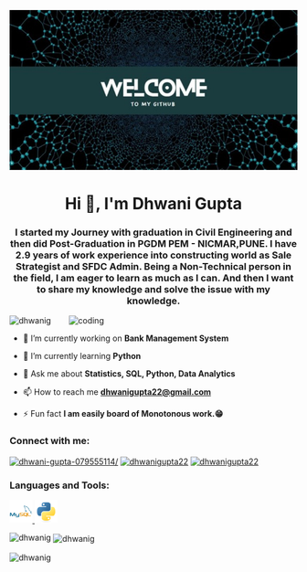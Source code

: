 ![logo](https://github.com/DhwaniG/DhwaniG/blob/main/Github%20Banner%20(2)%20(1)%20(2).jpg)
<h1 align="center">Hi 👋, I'm Dhwani Gupta</h1>
<h3 align="center">I started my Journey with graduation in Civil Engineering and then did Post-Graduation in PGDM PEM - NICMAR,PUNE. I have 2.9 years of work experience into constructing world as Sale Strategist and SFDC Admin. Being a Non-Technical person in the field, I am eager to learn as much as I can. And then I want to share my knowledge and solve the issue with my knowledge.</h3>

<img align="right" alt="coding" width="400" src="https://user-images.githubusercontent.com/74038190/221352975-94759904-aa4c-4032-a8ab-b546efb9c478.gif">

<p align="left"> <img src="https://komarev.com/ghpvc/?username=dhwanig&label=Profile%20views&color=0e75b6&style=flat" alt="dhwanig" /> </p>

- 🔭 I’m currently working on **Bank Management System**

- 🌱 I’m currently learning **Python**

- 💬 Ask me about **Statistics, SQL, Python, Data Analytics**

- 📫 How to reach me **dhwanigupta22@gmail.com**

- ⚡ Fun fact **I am easily board of Monotonous work.😁**

<h3 align="left">Connect with me:</h3>
<p align="left">
<a href="https://linkedin.com/in/dhwani-gupta-079555114/" target="blank"><img align="center" src="https://raw.githubusercontent.com/rahuldkjain/github-profile-readme-generator/master/src/images/icons/Social/linked-in-alt.svg" alt="dhwani-gupta-079555114/" height="30" width="40" /></a>
<a href="https://kaggle.com/dhwanigupta22" target="blank"><img align="center" src="https://raw.githubusercontent.com/rahuldkjain/github-profile-readme-generator/master/src/images/icons/Social/kaggle.svg" alt="dhwanigupta22" height="30" width="40" /></a>
<a href="https://www.hackerrank.com/dhwanigupta22" target="blank"><img align="center" src="https://raw.githubusercontent.com/rahuldkjain/github-profile-readme-generator/master/src/images/icons/Social/hackerrank.svg" alt="dhwanigupta22" height="30" width="40" /></a>
</p>

<h3 align="left">Languages and Tools:</h3>
<p align="left"> <a href="https://www.mysql.com/" target="_blank" rel="noreferrer"> <img src="https://raw.githubusercontent.com/devicons/devicon/master/icons/mysql/mysql-original-wordmark.svg" alt="mysql" width="40" height="40"/> </a> <a href="https://www.python.org" target="_blank" rel="noreferrer"> <img src="https://raw.githubusercontent.com/devicons/devicon/master/icons/python/python-original.svg" alt="python" width="40" height="40"/> </a> </p>

<p><img align="left" src="https://github-readme-stats.vercel.app/api/top-langs?username=dhwanig&show_icons=true&locale=en&layout=compact" alt="dhwanig" /></p>

<p>&nbsp;<img align="center" src="https://github-readme-stats.vercel.app/api?username=dhwanig&show_icons=true&locale=en" alt="dhwanig" /></p>

<p><img align="center" src="https://github-readme-streak-stats.herokuapp.com/?user=dhwanig&" alt="dhwanig" /></p>
